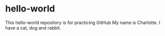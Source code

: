 # hello-world
This hello-world repository is for practicing GitHub
My name is Charlotte. I have a cat, dog and rabbit.
